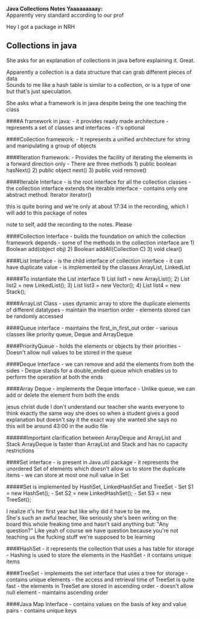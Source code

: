 
**Java Collections Notes Yaaaaaaaaay:**  
Apparently very standard according to our prof

Hey I got a package in NRH



## Collections in java
 
She asks for an explanation of collections in java before explaining it. Great.

Apparently a collection is a data structure that can grab different pieces of data  
Sounds to me like a hash table is similar to a collection, or is a type of one but that's just speculation.

She asks what a framework is in java despite being the one teaching the class  
 
####A framework in java:
     - it provides ready made architecture
     - represents a set of classes and interfaces
     - it's optional

####Collection framework:
     - It represents a unified architecture for string and manipulating a group of objects

####Iteration framework:
    - Provides the facility of iterating the elements in a forward direction only
    - There are three methods
        1) public boolean hasNext()
        2) public object next()
        3) public void remove()

####Iterable Interface
    - is the root interface for all the collection classes
    - the collection interface extends the iterable interface
    - contains only one abstract method: Iterator <T> iterator()
    
this is quite boring and we're only at about 17:34 in the recording, which I will add to this package of notes    

note to self, add the recording to the notes. Please

####Collection Interface
    - builds the foundation on which the collection framework depends
    - some of the methods in the collection interface are 
        1) Boolean add(object obj)
        2) Boolean addAll(Collection C)
        3) void clear()
        
####List Interface
    - is the child interface of collection interface
    - it can have duplicate value
    - is implemented by the classes ArrayList, LinkedList
    
#####To instantiate the List interface
    1) List<dataType> list1 = new ArrayList();
    2) List<dataType> list2 = new LinkedList();
    3) List<dataType> list3 = new Vector();
    4) List<dataType> list4 = new Stack();
    
####ArrayList Class
    - uses dynamic array to store the duplicate elements of different datatypes
    - maintain the insertion order
    - elements stored can be randomly accessed

####Queue interface
    - maintains the first_in_first_out order
    - various classes like priority queue, Deque and ArrayDeque
    
####PriorityQueue
    - holds the elements or objects by their priorities
    - Doesn't allow null values to be stored in the queue
    
####Deque Interface
    - we can remove and add the elements from both the sides
    - Deque stands for a double_ended queue which enables us to perform the operation at both the ends

####Array Deque
    - implements the Deque interface
    - Unlike queue, we can add or delete the element from both the ends

jesus christ dude I don't understand our
teacher she wants everyone to think exactly
the same way she does so when a student gives a
good explanation but doesn't say it the exact 
way she wanted she says no   
this will be around 43:00 in the audio file

######Important clarification between ArrayDeque and ArrayList and Stack
    ArrayDeque is faster than ArrayList and Stack and 
    has no capacity restrictions
    
####Set interface
    - is present in Java.util package
    - it represents the unordered Set of elements which doesn't allow us to store the duplicate items
    - we can store at most one null value in Set
    
#####Set is implemented by HashSet, LinkedHashSet and TreeSet
    - Set<dataType> S1 = new HashSet<dataType>();
    - Set<dataType> S2 = new LinkedHashSet<dataType>();
    - Set<dataType> S3 = new TreeSet<dataType>();
    
I realize it's her first year but like why did it have to be me,  
She's such an awful teacher, like seriously she's been writing on the  
board this whole freaking time and hasn't said anything but: "Any   
question?" Like yeah of course we have question because you're not  
teaching us the fucking stuff we're supposed to be learning

####HashSet
    - it represents the collection that uses a has table for storage
    - Hashing is used to store the elements in the HashSet
    - it contains unique items
    
####TreeSet
    - implements the set interface that uses a tree for storage
    - contains unique elements
    - the access and retrieval time of TreeSet is quite fast
    - the elements in TreeSet are stored in ascending order
    -  doesn't allow null element
    - maintains ascending order
    
####Java Map Interface
    - contains values on the basis of key and value pairs
    - contains unique keys
